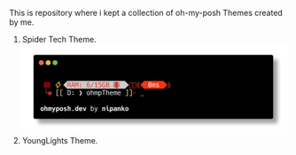 This is repository where i kept a collection of oh-my-posh Themes created by me.

1. Spider Tech Theme.
![](spidertech.png)
2. YoungLights Theme.

